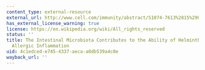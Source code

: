 ```yaml
---
content_type: external-resource
external_url: http://www.cell.com/immunity/abstract/S1074-7613%2815%2900397-0
has_external_license_warning: true
license: https://en.wikipedia.org/wiki/All_rights_reserved
status: ''
title: The Intestinal Microbiota Contributes to the Ability of Helminths to Modulate
  Allergic Inflammation
uid: 4c1edced-e745-4337-aeca-a8db539a4c0e
wayback_url: ''
---
```

